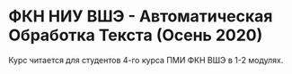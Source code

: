 # ФКН НИУ ВШЭ - Автоматическая Обработка Текста (Осень 2020)

Курс читается для студентов 4-го курса ПМИ ФКН ВШЭ в 1-2 модулях.
